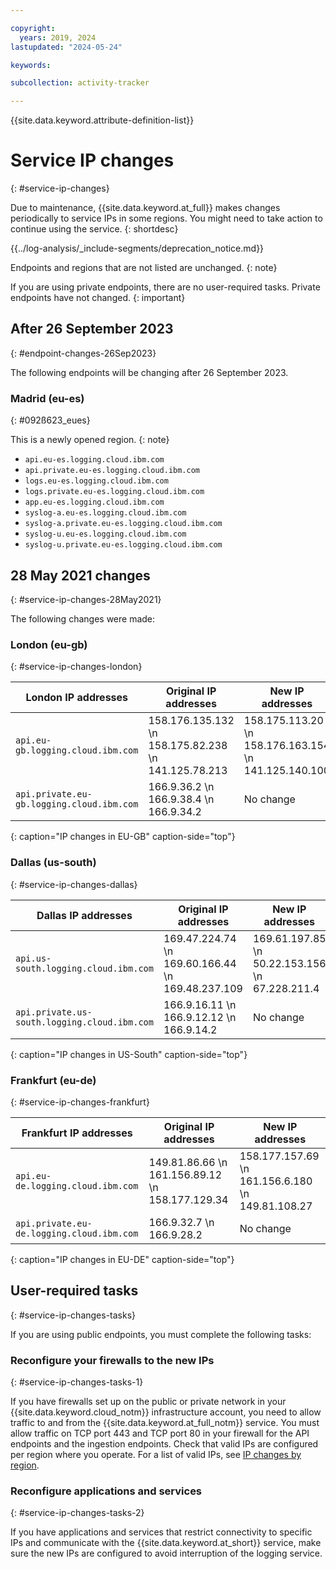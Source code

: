 ```yaml
---

copyright:
  years: 2019, 2024
lastupdated: "2024-05-24"

keywords:

subcollection: activity-tracker

---
```


{{site.data.keyword.attribute-definition-list}}


# Service IP changes
{: #service-ip-changes}

Due to maintenance, {{site.data.keyword.at_full}} makes changes periodically to service IPs in some regions. You might need to take action to continue using the service.
{: shortdesc}


{{../log-analysis/_include-segments/deprecation_notice.md}}

Endpoints and regions that are not listed are unchanged.
{: note}

If you are using private endpoints, there are no user-required tasks. Private endpoints have not changed.
{: important}

## After 26 September 2023
{: #endpoint-changes-26Sep2023}

The following endpoints will be changing after 26 September 2023. 

### Madrid (eu-es)
{: #092ß623_eues}

This is a newly opened region.
{: note}

* `api.eu-es.logging.cloud.ibm.com`
* `api.private.eu-es.logging.cloud.ibm.com`
* `logs.eu-es.logging.cloud.ibm.com`
* `logs.private.eu-es.logging.cloud.ibm.com`
* `app.eu-es.logging.cloud.ibm.com`
* `syslog-a.eu-es.logging.cloud.ibm.com`
* `syslog-a.private.eu-es.logging.cloud.ibm.com`
* `syslog-u.eu-es.logging.cloud.ibm.com`
* `syslog-u.private.eu-es.logging.cloud.ibm.com`

## 28 May 2021 changes
{: #service-ip-changes-28May2021}

The following changes were made:

### London (eu-gb)
{: #service-ip-changes-london}

| London IP addresses                                    | Original IP addresses                                      | New IP addresses |
|----------------------------------------------------|-----------------------------------------------------------|-------------------------------------------|
| `api.eu-gb.logging.cloud.ibm.com`                  | 158.176.135.132   \n 158.175.82.238   \n 141.125.78.213   | 158.175.113.20   \n 158.176.163.154   \n 141.125.140.100 |
| `api.private.eu-gb.logging.cloud.ibm.com`          | 166.9.36.2   \n 166.9.38.4   \n 166.9.34.2                | No change |
{: caption="IP changes in EU-GB" caption-side="top"}

### Dallas (us-south)
{: #service-ip-changes-dallas}

| Dallas IP addresses                                     | Original IP addresses                                      | New IP addresses  |
|-------------------------------------------------------|-----------------------------------------------------------|-------------------------------------------|
| `api.us-south.logging.cloud.ibm.com`                  | 169.47.224.74   \n 169.60.166.44   \n 169.48.237.109      | 169.61.197.85   \n 50.22.153.156   \n 67.228.211.4 |
| `api.private.us-south.logging.cloud.ibm.com`          | 166.9.16.11   \n 166.9.12.12   \n 166.9.14.2              | No change |
{: caption="IP changes in  US-South" caption-side="top"}




### Frankfurt (eu-de)
{: #service-ip-changes-frankfurt}

| Frankfurt IP addresses                                 | Original IP addresses                                      | New IP addresses  |
|----------------------------------------------------|-----------------------------------------------------------|-------------------------------------------|
| `api.eu-de.logging.cloud.ibm.com`                  | 149.81.86.66   \n 161.156.89.12   \n 158.177.129.34       | 158.177.157.69   \n 161.156.6.180   \n 149.81.108.27 |
| `api.private.eu-de.logging.cloud.ibm.com`          | 166.9.32.7   \n 166.9.28.2                                | No change |
{: caption="IP changes in EU-DE" caption-side="top"}



## User-required tasks
{: #service-ip-changes-tasks}

If you are using public endpoints, you must complete the following tasks:

### Reconfigure your firewalls to the new IPs
{: #service-ip-changes-tasks-1}

If you have firewalls set up on the public or private network in your {{site.data.keyword.cloud_notm}} infrastructure account, you need to allow traffic to and from the {{site.data.keyword.at_full_notm}} service. You must allow traffic on TCP port 443 and TCP port 80 in your firewall for the API endpoints and the ingestion endpoints. Check that valid IPs are configured per region where you operate. For a list of valid IPs, see [IP changes by region](/docs/activity-tracker?topic=activity-tracker-service-ip-changes#service-ip-changes-ips).

### Reconfigure applications and services
{: #service-ip-changes-tasks-2}

If you have applications and services that restrict connectivity to specific IPs and communicate with the {{site.data.keyword.at_short}} service, make sure the new IPs are configured to avoid interruption of the logging service.
